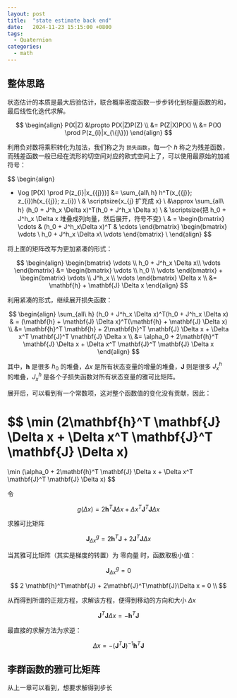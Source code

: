 ```yaml
---
layout: post
title:  "state estimate back end"
date:   2024-11-23 15:15:00 +0800
tags: 
  - Quaternion
categories:
  - math
---
```


## 整体思路

状态估计的本质是最大后验估计，联合概率密度函数一步步转化到标量函数的和，最后线性化迭代求解。

$$
\begin{align}
P(X|Z) &\propto P(X|Z)P(Z) \\
&= P(Z|X)P(X) \\
&= P(X) \prod P(z_{i}|x_{\{j\}}) 
\end{align}
$$

利用负对数将乘积转化为加法，我们称之为 `损失函数`，每一个 $h$ 称之为残差函数，而残差函数一般已经在流形的切空间对应的欧式空间上了，可以使用最原始的加减符号：

$$
\begin{align}
- \log [P(X) \prod P(z_{i}|x_{\{j\}})] 
&= \sum_{all\ h} h^T(x_{\{j\}}; z_{i})h(x_{\{j\}}; z_{i}) \\
& \scriptsize{x_{j} 扩充成 x} \\
&\approx \sum_{all\ h} (h_0 + J^h_x \Delta x)^T(h_0 + J^h_x \Delta x) \\
& \scriptsize{把 h_0 + J^h_x \Delta x 堆叠成列向量，然后展开，符号不变} \\
& = 
\begin{bmatrix}
\cdots & (h_0 + J^h_x\Delta x)^T & \cdots
\end{bmatrix} 
\begin{bmatrix}
\vdots \\
h_0 + J^h_x \Delta x\\
\vdots
\end{bmatrix} \\
\end{align}
$$

将上面的矩阵改写为更加紧凑的形式：

$$
\begin{align}
\begin{bmatrix}
\vdots \\
h_0 + J^h_x \Delta x\\
\vdots
\end{bmatrix}
&=  
\begin{bmatrix}
\vdots \\
h_0 \\
\vdots
\end{bmatrix}
+
\begin{bmatrix}
\vdots \\
J^h_x \\
\vdots
\end{bmatrix}
\Delta x \\
&= \mathbf{h} + \mathbf{J} \Delta x
\end{align}
$$

利用紧凑的形式，继续展开损失函数：

$$
\begin{align}
\sum_{all\ h} (h_0 + J^h_x \Delta x)^T(h_0 + J^h_x \Delta x) 
& = (\mathbf{h} + \mathbf{J} \Delta x)^T(\mathbf{h} + \mathbf{J} \Delta x) \\
&= \mathbf{h}^T \mathbf{h} + 2\mathbf{h}^T \mathbf{J} \Delta x + \Delta x^T \mathbf{J}^T \mathbf{J} \Delta x \\
&= \alpha_0 + 2\mathbf{h}^T \mathbf{J} \Delta x + \Delta x^T \mathbf{J}^T \mathbf{J} \Delta x
\end{align}
$$

其中，$\mathbf{h}$ 是很多 $h_0$ 的堆叠，$\Delta x$ 是所有状态变量的增量的堆叠，$\mathbf{J}$ 则是很多 $J^h_x$ 的堆叠，$J^h_x$ 是各个子损失函数对所有状态变量的雅可比矩阵。

展开后，可以看到有一个常数项，这对整个函数值的变化没有贡献，因此：

$$
\min (2\mathbf{h}^T \mathbf{J} \Delta x + \Delta x^T \mathbf{J}^T \mathbf{J} \Delta x)
=
\min (\alpha_0 + 2\mathbf{h}^T \mathbf{J} \Delta x + \Delta x^T \mathbf{J}^T \mathbf{J} \Delta x) 
$$

令  

$$
g(\Delta x) = 2\mathbf{h}^T \mathbf{J} \Delta x + \Delta x^T \mathbf{J}^T \mathbf{J} \Delta x 
$$

求雅可比矩阵

$$
\mathbf{J}^g_{\Delta x}  = 2 \mathbf{h}^T\mathbf{J} + 2\mathbf{J}^T\mathbf{J}\Delta x
$$

当其雅可比矩阵（其实是梯度的转置）为 零向量 时，函数取极小值：

$$\mathbf{J}^g_{\Delta x}= 0$$

$$
2 \mathbf{h}^T\mathbf{J} + 2\mathbf{J}^T\mathbf{J}\Delta x = 0 \\
$$

从而得到所谓的正规方程，求解该方程，便得到移动的方向和大小 $\Delta x$

$$
\mathbf{J}^T\mathbf{J}\Delta x = -\mathbf{h}^T\mathbf{J}
$$

最直接的求解方法为求逆：

$$
\Delta x = -(\mathbf{J}^T\mathbf{J})^{-1}\mathbf{h}^T\mathbf{J}
$$


## 李群函数的雅可比矩阵

从上一章可以看到，想要求解得到步长


